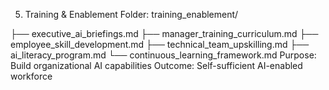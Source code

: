 5. Training & Enablement
Folder: training_enablement/

├── executive_ai_briefings.md
├── manager_training_curriculum.md
├── employee_skill_development.md
├── technical_team_upskilling.md
├── ai_literacy_program.md
└── continuous_learning_framework.md
Purpose: Build organizational AI capabilities 
Outcome: Self-sufficient AI-enabled workforce

